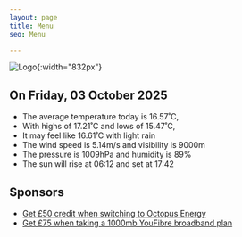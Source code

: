 ```yaml
---
layout: page
title: Menu
seo: Menu

---
```


![Logo](/images/logo.jpg){:width="832px"}

<!-- weather_marker starts -->
## On Friday, 03 October 2025

- The average temperature today is 16.57˚C,
- With highs of 17.21˚C and lows of 15.47˚C,
- It may feel like 16.61˚C with light rain
- The wind speed is 5.14m/s and visibility is 9000m
- The pressure is 1009hPa and humidity is 89%
- The sun will rise at 06:12 and set at 17:42

<!-- weather_marker ends -->

## Sponsors

- [Get £50 credit when switching to Octopus Energy](https://bit.ly/3oD1nnS)
- [Get £75 when taking a 1000mb YouFibre broadband plan](https://aklam.io/91zWhU?)
